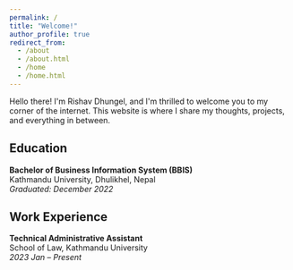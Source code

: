 ```yaml
---
permalink: /
title: "Welcome!"
author_profile: true
redirect_from: 
  - /about
  - /about.html
  - /home
  - /home.html
---
```

Hello there! I'm Rishav Dhungel, and I'm thrilled to welcome you to my corner of the internet. This website is where I share my thoughts, projects, and everything in between. 


## Education
**Bachelor of Business Information System (BBIS)**<br/>
Kathmandu University, Dhulikhel, Nepal  
*Graduated: December 2022*

## Work Experience
**Technical Administrative Assistant**  
School of Law, Kathmandu University  
*2023 Jan – Present*
